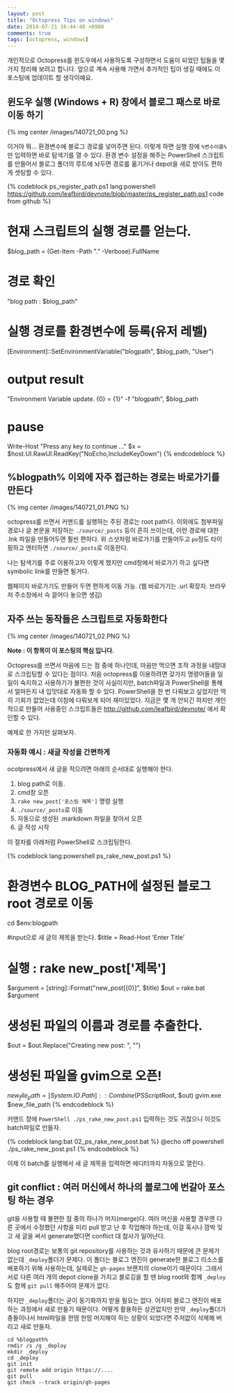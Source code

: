 ```yaml
---
layout: post
title: "Octopress Tips on windows"
date: 2014-07-21 16:44:48 +0900
comments: true
tags: [octopress, windows]
---
```


개인적으로 Octopress를 윈도우에서 사용하도록 구성하면서 도움이 되었던 팁들을 몇가지 정리해 보려고 합니다. 
앞으로 계속 사용해 가면서 추가적인 팁이 생길 때에도 이 포스팅에 업데이트 할 생각이예요. 


## 윈도우 실행 (Windows + R) 창에서 블로그 패스로 바로 이동 하기

{% img center /images/140721_00.png %}

이거야 뭐... 환경변수에 블로그 경로를 넣어주면 된다. 이렇게 하면 실행 창에 `%변수이름%`만 입력하면 바로 탐색기를 열 수 있다. 
환경 변수 설정을 해주는 PowerShell 스크립트를 만들어서 블로그 폴더의 루트에 놔두면 경로를 옮기거나 depot을 새로 받아도 편하게 셋팅할 수 있다. 

{% codeblock ps_register_path.ps1 lang:powershell https://github.com/leafbird/devnote/blob/master/ps_register_path.ps1 code from github %}
# 현재 스크립트의 실행 경로를 얻는다.
$blog_path = (Get-Item -Path ".\" -Verbose).FullName

# 경로 확인
"blog path : $blog_path"

# 실행 경로를 환경변수에 등록(유저 레벨)
[Environment]::SetEnvironmentVariable("blogpath", $blog_path, "User")

# output result
"Environment Variable update. {0} = {1}" -f "blogpath", $blog_path

# pause
Write-Host "Press any key to continue ..."
$x = $host.UI.RawUI.ReadKey("NoEcho,IncludeKeyDown")
{% endcodeblock %}


## %blogpath% 이외에 자주 접근하는 경로는 바로가기를 만든다

{% img center /images/140721_01.PNG %}

octopress를 쓰면서 커맨드를 실행하는 주된 경로는 root path다. 이외에도 첨부파일 경로나 글 본문을 저장하는 `./source/_posts` 등이 흔히 쓰이는데, 이런 경로에 대한 .lnk 파일을 만들어두면 훨씬 편하다.
위 스샷처럼 바로가기를 만들어두고 `po`정도 타이핑하고 엔터하면 `./source/_posts`로 이동한다.

나는 탐색기를 주로 이용하고자 이렇게 했지만 cmd창에서 바로가기 하고 싶다면 symbolic link를 만들면 될거다. 

웹페이지 바로가기도 만들어 두면 편하게 이동 가능. (웹 바로가기는 .url 확장자. 브라우저 주소창에서 슥 끌어다 놓으면 생김)


## 자주 쓰는 동작들은 스크립트로 자동화한다

{% img center /images/140721_02.PNG %}

**Note : 이 항목이 이 포스팅의 핵심 입니다.**

Octopress를 쓰면서 마음에 드는 점 중에 하나인데, 마음만 먹으면 조작 과정을 내맘대로 스크립팅할 수 있다는 점이다.
처음 octopress를 이용하려면 갖가지 명령어들을 일일이 숙지하고 사용하기가 불편한 것이 사실이지만,
batch파일과 PowerShell을 통해서 얼마든지 내 입맛대로 자동화 할 수 있다. 
PowerShell을 한 번 다뤄보고 싶었지만 딱히 기회가 없었는데 이참에 다뤄보게 되어 재미있었다. 
지금은 몇 개 안되긴 하지만 개인적으로 만들어 사용중인 스크립트들은 http://github.com/leafbird/devnote/ 에서 확인할 수 있다. 

예제로 한 가지만 살펴보자.


### 자동화 예시 : 새글 작성을 간편하게

ocotpress에서 새 글을 적으려면 아래의 순서대로 실행해야 한다. 

 1. blog path로 이동.
 1. cmd창 오픈
 1. `rake new_post['포스팅 제목']` 명령 실행
 1. `./source/_posts`로 이동
 1. 자동으로 생성된 .markdown 파일을 찾아서 오픈
 1. 글 작성 시작

이 절차를 아래처럼 PowerShell로 스크립팅한다.

{% codeblock lang:powershell ps_rake_new_post.ps1 %}
# 환경변수 BLOG_PATH에 설정된 블로그 root 경로로 이동
cd $env:blogpath

#input으로 새 글의 제목을 받는다. 
$title = Read-Host 'Enter Title'

# 실행 : rake new_post['제목']
$argument = [string]::Format("new_post[{0}]", $title)
$out = rake.bat $argument

# 생성된 파일의 이름과 경로를 추출한다.
$out = $out.Replace("Creating new post: ", "")

# 생성된 파일을 gvim으로 오픈!
$new_file_path = [System.IO.Path]::Combine($PSScriptRoot, $out)
gvim.exe $new_file_path
{% endcodeblock %}

커맨드 창에 `PowerShell ./ps_rake_new_post.ps1` 입력하는 것도 귀찮으니 이것도 batch파일로 만들자.

{% codeblock lang:bat 02_ps_rake_new_post.bat %}
@echo off
powershell ./ps_rake_new_post.ps1
{% endcodeblock %}

이제 이 batch를 실행해서 새 글 제목을 입력하면 에디터까지 자동으로 열린다. 


## git conflict : 여러 머신에서 하나의 블로그에 번갈아 포스팅 하는 경우 

git을 사용할 때 불편한 점 중의 하나가 머지(merge)다. 여러 머신을 사용할 경우엔 다른 곳에서 수정했던 사항을 미리 pull 받고 난 후 작업해야 하는데, 이걸 혹시나 깜박 잊고 새 글을 써서 generate했다면 conflict 대 참사가 일어난다. 

blog root경로는 보통의 git repository를 사용하는 것과 유사하기 때문에 큰 문제가 없는데 `_deploy`폴더가 문제다. 이 폴더는 블로그 엔진이 generate한 블로그 리소스를 배포하기 위해 사용하는데, 실제로는 `gh-pages` 브랜치의 clone이기 때문이다. 그래서 서로 다른 여러 개의 depot clone을 가지고 블로깅을 할 땐 blog root와 함께 `_deploy`도 함께 `git pull` 해주어야 문제가 없다. 

하지만 `_deploy`폴더는 굳이 동기화까지 받을 필요는 없다. 어차피 블로그 엔진이 배포하는 과정에서 새로 만들기 때문이다.
어떻게 활용하든 상관없지만 만약 `_deploy`폴더가 충돌이나서 html파일을 한땀 한땀 머지해야 하는 상황이 되었다면 주저없이 삭제해 버리고 새로 만들자.

```
cd %blogpath%
rmdir /s /q _deploy
mkdir _deploy
cd _deploy
git init
git remote add origin https://....
git pull
git check --track origin/gh-pages
```
